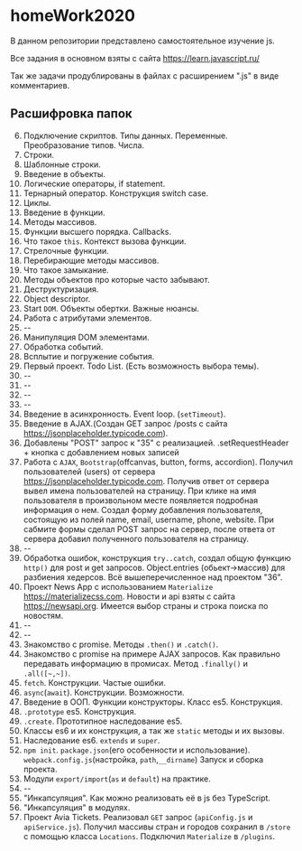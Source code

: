 # homeWork2020

В данном репозитории представлено самостоятельное изучение js.

Все задания в основном взяты с сайта https://learn.javascript.ru/

Так же задачи продублированы в файлах с расширением ".js" в виде комментариев.

## Расшифровка папок

6. Подключение скриптов. Типы данных. Переменные. Преобразование типов. Числа.
7. Строки.
8. Шаблонные строки.
9. Введение в объекты.
10. Логические операторы, if statement.
11. Тернарный оператор. Конструкция switch case.
12. Циклы.
13. Введение в функции.
14. Методы массивов.
15. Функции высшего порядка. Callbacks.
16. Что такое `this`. Контекст вызова функции.
17. Стрелочные функции.
18. Перебирающие методы массивов.
19. Что такое замыкание.
20. Методы объектов про которые часто забывают.
21. Деструктуризация.
22. Object descriptor.
23. Start `DOM`. Объекты обертки. Важные нюансы.
24. Работа с атрибутами элементов.
25. --
26. Манипуляция DOM элементами.
27. Обработка событий.
28. Всплытие и погружение события.
29. Первый проект. Todo List. (Есть возможность выбора темы).
30. --
31. --
32. --
33. --
34. Введение в асинхронность. Event loop. (`setTimeout`).
35. Введение в AJAX.(Создан GET запрос /posts с сайта https://jsonplaceholder.typicode.com).
36. Добавлены "POST" запрос к "35" с реализацией. .setRequestHeader + кнопка с добавлением новых записей
37. Работа c `AJAX`, `Bootstrap`(offcanvas, button, forms, accordion). Получил пользователей (users) от сервера https://jsonplaceholder.typicode.com. Получив ответ от сервера вывел имена пользователей на страницу. При клике на имя пользователя в произвольном месте появляется подробная информация о нем. Создал форму добавления пользователя, состоящую из полей name, email, username, phone, website. При сабмите формы сделал POST запрос на сервер, после ответа от сервера добавил полученного пользователя на страницу.
38. --
39. Обработка ошибок, конструкция `try..catch`, создал общую функцию `http()` для post и get запросов. Object.entries (обьект->массив) для разбиения хедерсов. Всё вышеперечисленное над проектом "36".
40. Проект News App с использованием `Materialize` https://materializecss.com. Новости и api взяты с сайта https://newsapi.org. Имеется выбор страны и строка поиска по новостям.
41. --
42. --
43. Знакомство с promise. Методы `.then()` и `.catch()`.
44. Знакомство с promise на примере AJAX запросов. Как правильно передавать информацию в промисах. Метод `.finally()` и `.all([~,~])`.
45. `fetch`. Конструкции. Частые ошибки.
46. `async`(`await`). Конструкции. Возможности.
47. Введение в ООП. Функции конструкторы. Класс es5. Конструкция.
48. `.prototype` es5. Конструкция.
49. `.create`. Прототипное наследование es5.
50. Классы es6 и их конструкция, а так же `static` методы и их вызовы.
51. Наследование es6. `extends` и `super`.
52. `npm init`. `package.json`(его особенности и использование). `webpack.config.js`(настройка, `path`,`__dirname`) Запуск и сборка проекта.
53. Модули `export/import`(`as` и `default`) на практике.
54. --
55. "Инкапсуляция". Как можно реализовать её в js без TypeScript.
56. "Инкапсуляция" в модулях.
57. Проект Avia Tickets. Реализовал `GET` запрос (`apiConfig.js` и `apiService.js`). Получил массивы стран и городов сохранил в `/store` с помощью класса `Locations`. Подключил `Materialize` в `/plugins`.
